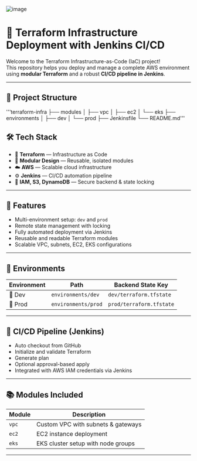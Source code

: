 ![image](https://github.com/user-attachments/assets/0be81d3b-ba44-4e4c-83bf-b38a1accfd29)


# 🚀 Terraform Infrastructure Deployment with Jenkins CI/CD

Welcome to the Terraform Infrastructure-as-Code (IaC) project!  
This repository helps you deploy and manage a complete AWS environment using **modular Terraform** and a robust **CI/CD pipeline in Jenkins**.

---

## 📁 Project Structure

'''terraform-infra
├── modules
│   ├── vpc
│   ├── ec2
│   └── eks
├── environments
│   ├── dev
│   └── prod
├── Jenkinsfile
└── README.md'''


## 🛠 Tech Stack

- 🧱 **Terraform** — Infrastructure as Code
- 🧩 **Modular Design** — Reusable, isolated modules
- ☁️ **AWS** — Scalable cloud infrastructure
- ⚙️ **Jenkins** — CI/CD automation pipeline
- 🔐 **IAM, S3, DynamoDB** — Secure backend & state locking

---

## 🚀 Features

- Multi-environment setup: `dev` and `prod`
- Remote state management with locking
- Fully automated deployment via Jenkins
- Reusable and readable Terraform modules
- Scalable VPC, subnets, EC2, EKS configurations

---

## 📂 Environments

| Environment | Path                | Backend State Key        |
|-------------|---------------------|---------------------------|
| 🧪 Dev       | `environments/dev`  | `dev/terraform.tfstate`  |
| 🚀 Prod      | `environments/prod` | `prod/terraform.tfstate` |

---

## 🤖 CI/CD Pipeline (Jenkins)

- Auto checkout from GitHub
- Initialize and validate Terraform
- Generate plan
- Optional approval-based apply
- Integrated with AWS IAM credentials via Jenkins

---

## 📚 Modules Included

| Module | Description                        |
|--------|------------------------------------|
| `vpc`  | Custom VPC with subnets & gateways |
| `ec2`  | EC2 instance deployment             |
| `eks`  | EKS cluster setup with node groups  |

---
